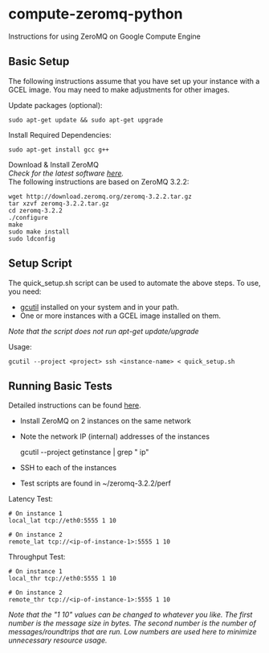 compute-zeromq-python
=====================

Instructions for using ZeroMQ on Google Compute Engine

Basic Setup
-----------

The following instructions assume that you have set up your instance with a GCEL image.  You may need to make adjustments for other images.

Update packages (optional):  

    sudo apt-get update && sudo apt-get upgrade

Install Required Dependencies:

    sudo apt-get install gcc g++

Download & Install ZeroMQ  
*Check for the latest software [here](http://www.zeromq.org/intro:get-the-software).*  
The following instructions are based on ZeroMQ 3.2.2:

    wget http://download.zeromq.org/zeromq-3.2.2.tar.gz
    tar xzvf zeromq-3.2.2.tar.gz
    cd zeromq-3.2.2
    ./configure
    make
    sudo make install
    sudo ldconfig

Setup Script
------------

The quick_setup.sh script can be used to automate the above steps.  To use, you need:
* [gcutil](https://developers.google.com/compute/docs/gcutil/) installed on your system and in your path.
* One or more instances with a GCEL image installed on them.

*Note that the script does not run apt-get update/upgrade*

Usage:

    gcutil --project <project> ssh <instance-name> < quick_setup.sh

Running Basic Tests
-------------------

Detailed instructions can be found [here](http://www.zeromq.org/results:perf-howto).

* Install ZeroMQ on 2 instances on the same network
* Note the network IP (internal) addresses of the instances

    gcutil --project <project> getinstance <instance-name> | grep " ip"
* SSH to each of the instances
* Test scripts are found in ~/zeromq-3.2.2/perf

Latency Test:  

    # On instance 1
    local_lat tcp://eth0:5555 1 10
    
    # On instance 2
    remote_lat tcp://<ip-of-instance-1>:5555 1 10

Throughput Test:  

    # On instance 1
    local_thr tcp://eth0:5555 1 10

    # On instance 2
    remote_thr tcp://<ip-of-instance-1>:5555 1 10

*Note that the "1 10" values can be changed to whatever you like.  The first number is the message size in bytes.  The second number is the number of messages/roundtrips that are run.  Low numbers are used here to minimize unnecessary resource usage.*
